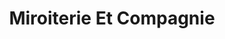 ---
title: "Miroiterie Et Compagnie"
url: /villenave-dornon/miroiterie-et-compagnie/
shop: Eisenwaren
---